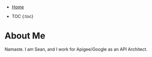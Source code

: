 - [Home](http://chicken.ninja)
* TOC
{:toc}

# About Me


Namaste. I am Sean, and I work for Apigee/Google as an API Architect.
